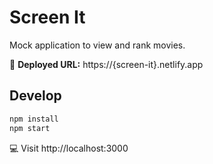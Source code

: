 # Screen It

Mock application to view and rank movies.

🚀 **Deployed URL:** https://{screen-it}.netlify.app

## Develop

```bash
npm install
npm start
```

💻 Visit http://localhost:3000
